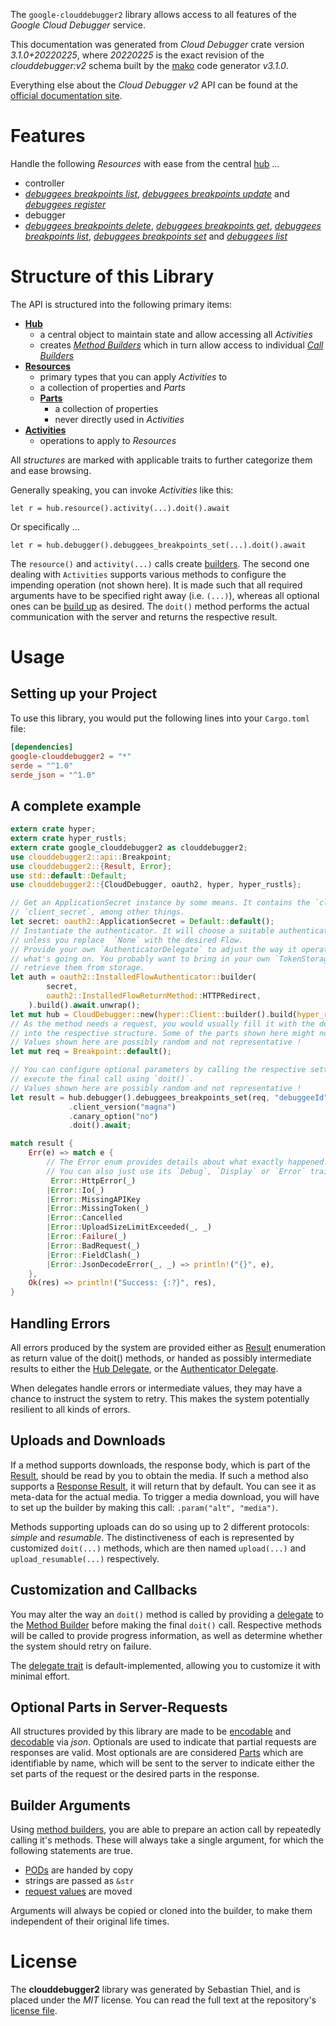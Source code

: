 <!---
DO NOT EDIT !
This file was generated automatically from 'src/mako/api/README.md.mako'
DO NOT EDIT !
-->
The `google-clouddebugger2` library allows access to all features of the *Google Cloud Debugger* service.

This documentation was generated from *Cloud Debugger* crate version *3.1.0+20220225*, where *20220225* is the exact revision of the *clouddebugger:v2* schema built by the [mako](http://www.makotemplates.org/) code generator *v3.1.0*.

Everything else about the *Cloud Debugger* *v2* API can be found at the
[official documentation site](https://cloud.google.com/debugger).
# Features

Handle the following *Resources* with ease from the central [hub](https://docs.rs/google-clouddebugger2/3.1.0+20220225/google_clouddebugger2/CloudDebugger) ... 

* controller
 * [*debuggees breakpoints list*](https://docs.rs/google-clouddebugger2/3.1.0+20220225/google_clouddebugger2/api::ControllerDebuggeeBreakpointListCall), [*debuggees breakpoints update*](https://docs.rs/google-clouddebugger2/3.1.0+20220225/google_clouddebugger2/api::ControllerDebuggeeBreakpointUpdateCall) and [*debuggees register*](https://docs.rs/google-clouddebugger2/3.1.0+20220225/google_clouddebugger2/api::ControllerDebuggeeRegisterCall)
* debugger
 * [*debuggees breakpoints delete*](https://docs.rs/google-clouddebugger2/3.1.0+20220225/google_clouddebugger2/api::DebuggerDebuggeeBreakpointDeleteCall), [*debuggees breakpoints get*](https://docs.rs/google-clouddebugger2/3.1.0+20220225/google_clouddebugger2/api::DebuggerDebuggeeBreakpointGetCall), [*debuggees breakpoints list*](https://docs.rs/google-clouddebugger2/3.1.0+20220225/google_clouddebugger2/api::DebuggerDebuggeeBreakpointListCall), [*debuggees breakpoints set*](https://docs.rs/google-clouddebugger2/3.1.0+20220225/google_clouddebugger2/api::DebuggerDebuggeeBreakpointSetCall) and [*debuggees list*](https://docs.rs/google-clouddebugger2/3.1.0+20220225/google_clouddebugger2/api::DebuggerDebuggeeListCall)




# Structure of this Library

The API is structured into the following primary items:

* **[Hub](https://docs.rs/google-clouddebugger2/3.1.0+20220225/google_clouddebugger2/CloudDebugger)**
    * a central object to maintain state and allow accessing all *Activities*
    * creates [*Method Builders*](https://docs.rs/google-clouddebugger2/3.1.0+20220225/google_clouddebugger2/client::MethodsBuilder) which in turn
      allow access to individual [*Call Builders*](https://docs.rs/google-clouddebugger2/3.1.0+20220225/google_clouddebugger2/client::CallBuilder)
* **[Resources](https://docs.rs/google-clouddebugger2/3.1.0+20220225/google_clouddebugger2/client::Resource)**
    * primary types that you can apply *Activities* to
    * a collection of properties and *Parts*
    * **[Parts](https://docs.rs/google-clouddebugger2/3.1.0+20220225/google_clouddebugger2/client::Part)**
        * a collection of properties
        * never directly used in *Activities*
* **[Activities](https://docs.rs/google-clouddebugger2/3.1.0+20220225/google_clouddebugger2/client::CallBuilder)**
    * operations to apply to *Resources*

All *structures* are marked with applicable traits to further categorize them and ease browsing.

Generally speaking, you can invoke *Activities* like this:

```Rust,ignore
let r = hub.resource().activity(...).doit().await
```

Or specifically ...

```ignore
let r = hub.debugger().debuggees_breakpoints_set(...).doit().await
```

The `resource()` and `activity(...)` calls create [builders][builder-pattern]. The second one dealing with `Activities` 
supports various methods to configure the impending operation (not shown here). It is made such that all required arguments have to be 
specified right away (i.e. `(...)`), whereas all optional ones can be [build up][builder-pattern] as desired.
The `doit()` method performs the actual communication with the server and returns the respective result.

# Usage

## Setting up your Project

To use this library, you would put the following lines into your `Cargo.toml` file:

```toml
[dependencies]
google-clouddebugger2 = "*"
serde = "^1.0"
serde_json = "^1.0"
```

## A complete example

```Rust
extern crate hyper;
extern crate hyper_rustls;
extern crate google_clouddebugger2 as clouddebugger2;
use clouddebugger2::api::Breakpoint;
use clouddebugger2::{Result, Error};
use std::default::Default;
use clouddebugger2::{CloudDebugger, oauth2, hyper, hyper_rustls};

// Get an ApplicationSecret instance by some means. It contains the `client_id` and 
// `client_secret`, among other things.
let secret: oauth2::ApplicationSecret = Default::default();
// Instantiate the authenticator. It will choose a suitable authentication flow for you, 
// unless you replace  `None` with the desired Flow.
// Provide your own `AuthenticatorDelegate` to adjust the way it operates and get feedback about 
// what's going on. You probably want to bring in your own `TokenStorage` to persist tokens and
// retrieve them from storage.
let auth = oauth2::InstalledFlowAuthenticator::builder(
        secret,
        oauth2::InstalledFlowReturnMethod::HTTPRedirect,
    ).build().await.unwrap();
let mut hub = CloudDebugger::new(hyper::Client::builder().build(hyper_rustls::HttpsConnector::with_native_roots().https_or_http().enable_http1().enable_http2().build()), auth);
// As the method needs a request, you would usually fill it with the desired information
// into the respective structure. Some of the parts shown here might not be applicable !
// Values shown here are possibly random and not representative !
let mut req = Breakpoint::default();

// You can configure optional parameters by calling the respective setters at will, and
// execute the final call using `doit()`.
// Values shown here are possibly random and not representative !
let result = hub.debugger().debuggees_breakpoints_set(req, "debuggeeId")
             .client_version("magna")
             .canary_option("no")
             .doit().await;

match result {
    Err(e) => match e {
        // The Error enum provides details about what exactly happened.
        // You can also just use its `Debug`, `Display` or `Error` traits
         Error::HttpError(_)
        |Error::Io(_)
        |Error::MissingAPIKey
        |Error::MissingToken(_)
        |Error::Cancelled
        |Error::UploadSizeLimitExceeded(_, _)
        |Error::Failure(_)
        |Error::BadRequest(_)
        |Error::FieldClash(_)
        |Error::JsonDecodeError(_, _) => println!("{}", e),
    },
    Ok(res) => println!("Success: {:?}", res),
}

```
## Handling Errors

All errors produced by the system are provided either as [Result](https://docs.rs/google-clouddebugger2/3.1.0+20220225/google_clouddebugger2/client::Result) enumeration as return value of
the doit() methods, or handed as possibly intermediate results to either the 
[Hub Delegate](https://docs.rs/google-clouddebugger2/3.1.0+20220225/google_clouddebugger2/client::Delegate), or the [Authenticator Delegate](https://docs.rs/yup-oauth2/*/yup_oauth2/trait.AuthenticatorDelegate.html).

When delegates handle errors or intermediate values, they may have a chance to instruct the system to retry. This 
makes the system potentially resilient to all kinds of errors.

## Uploads and Downloads
If a method supports downloads, the response body, which is part of the [Result](https://docs.rs/google-clouddebugger2/3.1.0+20220225/google_clouddebugger2/client::Result), should be
read by you to obtain the media.
If such a method also supports a [Response Result](https://docs.rs/google-clouddebugger2/3.1.0+20220225/google_clouddebugger2/client::ResponseResult), it will return that by default.
You can see it as meta-data for the actual media. To trigger a media download, you will have to set up the builder by making
this call: `.param("alt", "media")`.

Methods supporting uploads can do so using up to 2 different protocols: 
*simple* and *resumable*. The distinctiveness of each is represented by customized 
`doit(...)` methods, which are then named `upload(...)` and `upload_resumable(...)` respectively.

## Customization and Callbacks

You may alter the way an `doit()` method is called by providing a [delegate](https://docs.rs/google-clouddebugger2/3.1.0+20220225/google_clouddebugger2/client::Delegate) to the 
[Method Builder](https://docs.rs/google-clouddebugger2/3.1.0+20220225/google_clouddebugger2/client::CallBuilder) before making the final `doit()` call. 
Respective methods will be called to provide progress information, as well as determine whether the system should 
retry on failure.

The [delegate trait](https://docs.rs/google-clouddebugger2/3.1.0+20220225/google_clouddebugger2/client::Delegate) is default-implemented, allowing you to customize it with minimal effort.

## Optional Parts in Server-Requests

All structures provided by this library are made to be [encodable](https://docs.rs/google-clouddebugger2/3.1.0+20220225/google_clouddebugger2/client::RequestValue) and 
[decodable](https://docs.rs/google-clouddebugger2/3.1.0+20220225/google_clouddebugger2/client::ResponseResult) via *json*. Optionals are used to indicate that partial requests are responses 
are valid.
Most optionals are are considered [Parts](https://docs.rs/google-clouddebugger2/3.1.0+20220225/google_clouddebugger2/client::Part) which are identifiable by name, which will be sent to 
the server to indicate either the set parts of the request or the desired parts in the response.

## Builder Arguments

Using [method builders](https://docs.rs/google-clouddebugger2/3.1.0+20220225/google_clouddebugger2/client::CallBuilder), you are able to prepare an action call by repeatedly calling it's methods.
These will always take a single argument, for which the following statements are true.

* [PODs][wiki-pod] are handed by copy
* strings are passed as `&str`
* [request values](https://docs.rs/google-clouddebugger2/3.1.0+20220225/google_clouddebugger2/client::RequestValue) are moved

Arguments will always be copied or cloned into the builder, to make them independent of their original life times.

[wiki-pod]: http://en.wikipedia.org/wiki/Plain_old_data_structure
[builder-pattern]: http://en.wikipedia.org/wiki/Builder_pattern
[google-go-api]: https://github.com/google/google-api-go-client

# License
The **clouddebugger2** library was generated by Sebastian Thiel, and is placed 
under the *MIT* license.
You can read the full text at the repository's [license file][repo-license].

[repo-license]: https://github.com/Byron/google-apis-rsblob/main/LICENSE.md
